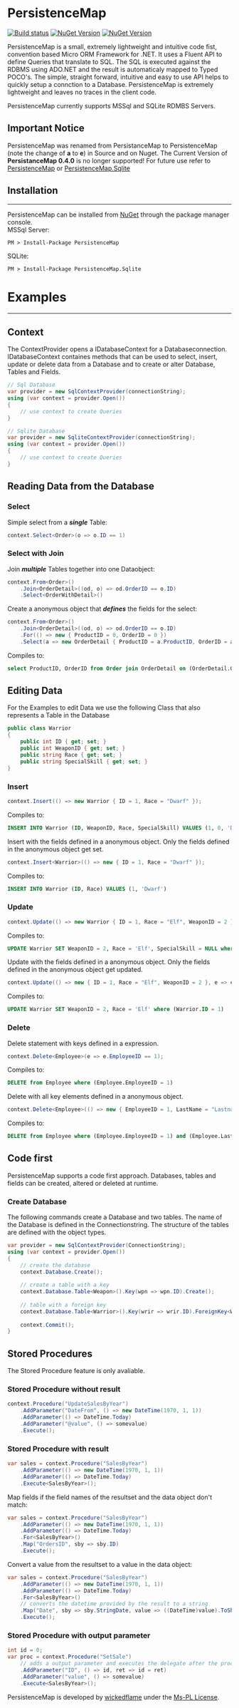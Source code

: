 PersistenceMap
==============
[![Build status](https://ci.appveyor.com/api/projects/status/i43jveqowctku03x/branch/master?svg=true)](https://ci.appveyor.com/project/chriswalpen/persistencemap/branch/master)
[![NuGet Version](https://img.shields.io/nuget/v/persistencemap.svg?style=flat)](https://www.nuget.org/packages/PersistenceMap/)
[![NuGet Version](https://img.shields.io/nuget/v/PersistenceMap.Sqlite.svg?style=flat)](https://www.nuget.org/packages/PersistenceMap.Sqlite/)

PersistenceMap is a small, extremely lightweight and intuitive code fist, convention based Micro ORM Framework for .NET. It uses a Fluent API to define Queries that translate to SQL. The SQL is executed against the RDBMS using ADO.NET and the result is automaticaly mapped to Typed POCO's.
The simple, straight forward, intuitive and easy to use API helps to quickly setup a connction to a Database.
PersistenceMap is extremely lightweight and leaves no traces in the client code.

PersistenceMap currently supports MSSql and SQLite RDMBS Servers.

## Important Notice
PersistenceMap was renamed from PersistanceMap to PersistenceMap (note the change of **a** to **e**) in Source and on Nuget.
The Current Version of **PersistanceMap 0.4.0** is no longer supported! For future use refer to [PersistenceMap](https://www.nuget.org/packages/PersistenceMap/) or [PersistenceMap.Sqlite](https://www.nuget.org/packages/PersistenceMap.Sqlite/)

## Installation
------------------------------
PersistenceMap can be installed from [NuGet](http://docs.nuget.org/docs/start-here/installing-nuget) through the package manager console.  
MSSql Server:  
```
PM > Install-Package PersistenceMap
```
SQLite: 
``` 
PM > Install-Package PersistenceMap.Sqlite
```
# Examples
------------------------------
## Context
The ContextProvider opens a IDatabaseContext for a Databaseconnection. IDatabaseContext containes methods that can be used to select, insert, update or delete data from a Database and to create or alter Database, Tables and Fields.
```csharp
// Sql Database
var provider = new SqlContextProvider(connectionString);
using (var context = provider.Open())
{
	// use context to create Queries
}

// Sqlite Database
var provider = new SqliteContextProvider(connectionString);
using (var context = provider.Open())
{
	// use context to create Queries
}
```
## Reading Data from the Database
### Select
Simple select from a ***single*** Table:
```csharp
context.Select<Order>(o => o.ID == 1)
```
### Select with Join
Join ***multiple*** Tables together into one Dataobject:
```csharp
context.From<Order>()
	.Join<OrderDetail>((od, o) => od.OrderID == o.ID)
	.Select<OrderWithDetail>()
```
Create a anonymous object that ***defines*** the fields for the select:
```csharp
context.From<Order>()
	.Join<OrderDetail>((od, o) => od.OrderID == o.ID)
	.For(() => new { ProductID = 0, OrderID = 0 })
	.Select(a => new OrderDetail { ProductID = a.ProductID, OrderID = a.OrderID })
```
Compiles to:
```sql
select ProductID, OrderID from Order join OrderDetail on (OrderDetail.OrderID = Order.ID)
```
## Editing Data
For the Examples to edit Data we use the following Class that also represents a Table in the Database
```csharp
public class Warrior
{
    public int ID { get; set; }
    public int WeaponID { get; set; }
    public string Race { get; set; }
    public string SpecialSkill { get; set; }
}
```
### Insert
```csharp
context.Insert(() => new Warrior { ID = 1, Race = "Dwarf" });
```
Compiles to:
```sql
INSERT INTO Warrior (ID, WeaponID, Race, SpecialSkill) VALUES (1, 0, 'Dwarf', NULL)
```
Insert with the fields defined in a anonymous object. Only the fields defined in the anonymous object get set.
```csharp
context.Insert<Warrior>(() => new { ID = 1, Race = "Dwarf" });
```
Compiles to:
```sql
INSERT INTO Warrior (ID, Race) VALUES (1, 'Dwarf')
```
### Update
```csharp
context.Update(() => new Warrior { ID = 1, Race = "Elf", WeaponID = 2 });
```
Compiles to:
```sql
UPDATE Warrior SET WeaponID = 2, Race = 'Elf', SpecialSkill = NULL where (Warrior.ID = 1)
```
Update with the fields defined in a anonymous object. Only the fields defined in the anonymous object get updated.
```csharp
context.Update(() => new { ID = 1, Race = "Elf", WeaponID = 2 }, e => e.ID);
```
Compiles to:
```sql
UPDATE Warrior SET WeaponID = 2, Race = 'Elf' where (Warrior.ID = 1)
```
### Delete
Delete statement with keys defined in a expression.
```csharp
context.Delete<Employee>(e => e.EmployeeID == 1);
```
Compiles to:
```sql
DELETE from Employee where (Employee.EmployeeID = 1)
```
Delete with all key elements defined in a anonymous object.
```csharp
context.Delete<Employee>(() => new { EmployeeID = 1, LastName = "Lastname", FirstName = "Firstname" });
```
Compiles to:
```sql
DELETE from Employee where (Employee.EmployeeID = 1) and (Employee.LastName = 'Lastname') and (Employee.FirstName = 'Firstname')
```
## Code first
PersistenceMap supports a code first approach. Databases, tables and fields can be created, altered or deleted at runtime.
### Create Database
The following commands create a Database and two tables. The name of the Database is defined in the Connectionstring. The structure of the tables are defined with the object types.
```csharp
var provider = new SqlContextProvider(ConnectionString);
using (var context = provider.Open())
{
	// create the database
    context.Database.Create();
	
	// create a table with a key
	context.Database.Table<Weapon>().Key(wpn => wpn.ID).Create();
	
	// table with a foreign key
	context.Database.Table<Warrior>().Key(wrir => wrir.ID).ForeignKey<Weapon>(wrir => wrir.WeaponID, wpn => wpn.ID).Create();
	
    context.Commit();
}
```
## Stored Procedures
The Stored Procedure feature is only avaliable.
### Stored Procedure without result
```csharp
context.Procedure("UpdateSalesByYear")
    .AddParameter("DateFrom", () => new DateTime(1970, 1, 1))
    .AddParameter(() => DateTime.Today)
	.AddParameter("@value", () => somevalue)
    .Execute();
```
### Stored Procedure with result
```csharp
var sales = context.Procedure("SalesByYear")
    .AddParameter(() => new DateTime(1970, 1, 1))
    .AddParameter(() => DateTime.Today)
    .Execute<SalesByYear>();
```
Map fields if the field names of the resultset and the data object don't match:
```csharp
var sales = context.Procedure("SalesByYear")
    .AddParameter(() => new DateTime(1970, 1, 1))
    .AddParameter(() => DateTime.Today)
    .For<SalesByYear>()
	.Map("OrdersID", sby => sby.ID)
	.Execute();
```
Convert a value from the resultset to a value in the data object:
```csharp
var sales = context.Procedure("SalesByYear")
    .AddParameter(() => new DateTime(1970, 1, 1))
    .AddParameter(() => DateTime.Today)
    .For<SalesByYear>()
	// converts the datetime provided by the result to a string
	.Map("Date", sby => sby.StringDate, value => ((DateTime)value).ToShortDateString())
	.Execute();
```
### Stored Procedure with output parameter
```csharp
int id = 0;
var proc = context.Procedure("SetSale")
    // adds a output parameter and executes the delegate after the procedure was executed
	.AddParameter("ID", () => id, ret => id = ret)
    .AddParameter("value", () => somevalue)
    .Execute<SalesByYear>();
```


PersistenceMap is developed by [wickedflame](http://wickedflame.github.com/) under the [Ms-PL License](License.txt).